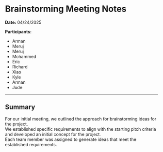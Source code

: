 # Brainstorming Meeting Notes

**Date:** 04/24/2025  

**Participants:** 
- Arman
- Meruj
- Meruj
- Mohammed
- Eric
- Richard
- Xiao
- Kyle
- Arman
- Jude

---
## Summary
For our initial meeting, we outlined the approach for brainstorming ideas for the project.  
We established specific requirements to align with the starting pitch criteria and developed an initial concept for the project.  
Each team member was assigned to generate ideas that meet the established requirements.
